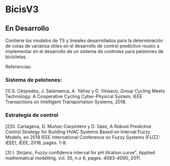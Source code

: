 # BicisV3
## En Desarrollo

Contiene los modelos de TS y lineales desarrollados para la determinación de cotas de varianza útiles en el desarrollo de control predictivo rousto a implementar en el desarrollo de un sistema de controles para pelotones de bicicletas.

Referencias:
### Sistema de pelotones:
[1] S. Céspedes, J. Salamanca, A. Yáñez y D. Vinasco, Group Cycling Meets Technology: A Cooperative
Cycling Cyber-Physical System, IEEE Transactions on Intelligent Transportation Systems, 2018.

### Estrategia de control
[2]O. Cartagena, D. Muñoz-Carpintero y D. Sáez, A Robust Predictive Control Strategy for Building HVAC
Systems Based on Interval Fuzzy Models, en 2018 IEEE International Conference on Fuzzy Systems
(FUZZ-IEEE), IEEE, 2018, pages. 1-8.

[3] I. Skrjanc, Fuzzy confidence interval for pH titration curve", Applied mathematical modelling, vol. 35,
n.o 8, pages. 4083-4090, 2011.
